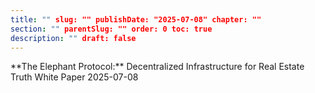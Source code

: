 ```yaml
---
title: "" slug: "" publishDate: "2025-07-08" chapter: ""
section: "" parentSlug: "" order: 0 toc: true
description: "" draft: false
---
```

<div class="titlepage">
**The Elephant Protocol:**
Decentralized Infrastructure for Real Estate Truth
White Paper
2025-07-08